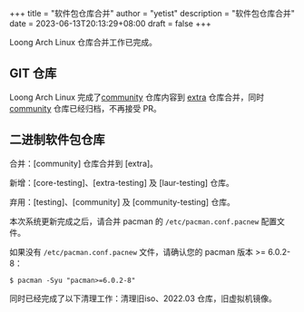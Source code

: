 +++
title = "软件包仓库合并"
author = "yetist"
description = "软件包仓库合并"
date = 2023-06-13T20:13:29+08:00
draft = false
+++

Loong Arch Linux 仓库合并工作已完成。

## GIT 仓库

Loong Arch Linux 完成了[community](https://github.com/loongarchlinux/community) 仓库内容到 [extra](https://github.com/loongarchlinux/extra) 仓库合并，同时 [community](https://github.com/loongarchlinux/community) 仓库已经归档，不再接受 PR。

## 二进制软件包仓库

合并：[community] 仓库合并到 [extra]。

新增：[core-testing]、[extra-testing] 及 [laur-testing] 仓库。

弃用：[testing]、[community] 及 [community-testing] 仓库。

本次系统更新完成之后，请合并 pacman 的 `/etc/pacman.conf.pacnew` 配置文件。

如果没有 `/etc/pacman.conf.pacnew` 文件，请确认您的 pacman 版本 >= 6.0.2-8：

```
$ pacman -Syu "pacman>=6.0.2-8"
```

同时已经完成了以下清理工作：清理旧iso、2022.03 仓库，旧虚拟机镜像。
